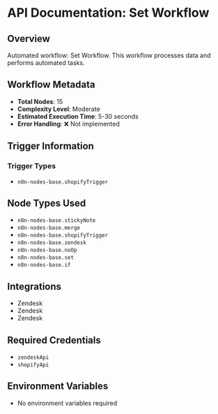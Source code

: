 # API Documentation: Set Workflow

## Overview
Automated workflow: Set Workflow. This workflow processes data and performs automated tasks.

## Workflow Metadata
- **Total Nodes**: 15
- **Complexity Level**: Moderate
- **Estimated Execution Time**: 5-30 seconds
- **Error Handling**: ❌ Not implemented

## Trigger Information
### Trigger Types
- `n8n-nodes-base.shopifyTrigger`

## Node Types Used
- `n8n-nodes-base.stickyNote`
- `n8n-nodes-base.merge`
- `n8n-nodes-base.shopifyTrigger`
- `n8n-nodes-base.zendesk`
- `n8n-nodes-base.noOp`
- `n8n-nodes-base.set`
- `n8n-nodes-base.if`

## Integrations
- Zendesk
- Zendesk
- Zendesk

## Required Credentials
- `zendeskApi`
- `shopifyApi`

## Environment Variables
- No environment variables required
